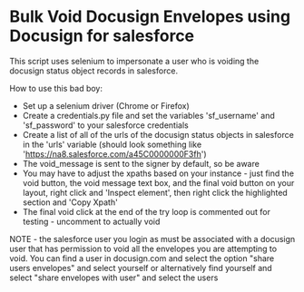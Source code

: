 # Bulk Void Docusign Envelopes using Docusign for salesforce

This script uses selenium to impersonate a user who is voiding the docusign status object records in salesforce.

How to use this bad boy:
- Set up a selenium driver (Chrome or Firefox)
- Create a credentials.py file and set the variables 'sf_username' and 'sf_password' to your salesforce credentials
- Create a list of all of the urls of the docusign status objects in salesforce  in the 'urls' variable (should look something like 'https://na8.salesforce.com/a45C0000000F3fh')
- The void_message is sent to the signer by default, so be aware
- You may have to adjust the xpaths based on your instance - just find the void button, the void message text box, and the final void button on your layout, right click and 'Inspect element', then right click the highlighted section and 'Copy Xpath'
- The final void click at the end of the try loop is commented out for testing - uncomment to actually void

NOTE - the salesforce user you login as must be associated with a docusign user that has permission to void all the envelopes you are attempting to void.
You can find a user in docusign.com and select the option "share users envelopes" and select yourself or alternatively find yourself and select "share envelopes with user" and select the users
